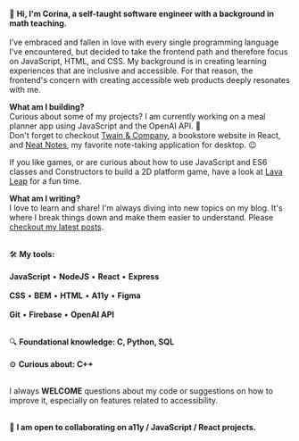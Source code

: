 👋 **Hi, I'm Corina, a self-taught software engineer with a background in math teaching.**
<br>
<br>I’ve embraced and fallen in love with every single programming language I’ve encountered, but decided to take the frontend path and therefore focus on JavaScript, HTML, and CSS. My background is in creating learning experiences that are inclusive and accessible. For that reason, the frontend's concern with creating accessible web products deeply resonates with me.

**What am I building?**
<br>Curious about some of my projects? I am currently working on a meal planner app using JavaScript and the OpenAI API. 🎉
<br>Don't forget to checkout [Twain & Company](https://twain-and-company.netlify.app/), a bookstore website in React, and [Neat Notes](https://neatnotes.netlify.app/), my favorite note-taking application for desktop. 😉

If you like games, or are curious about how to use JavaScript and ES6 classes and Constructors to build a 2D platform game, have a look at [Lava Leap](https://lava-leap.netlify.app/) for a fun time.

**What am I writing?**
<br>I love to learn and share! I'm always diving into new topics on my blog. It's where I break things down and make them easier to understand. 
Please [checkout my latest posts](https://www.corinamurg.dev/blog).

<br>🛠 **My tools:**
<br>
<br>**JavaScript**  •  **NodeJS**  •  **React**  •  **Express**
<br>
<br>**CSS**  •  **BEM**  •  **HTML**  •  **A11y**  •  **Figma**
<br>
<br>**Git**  •  **Firebase**  •  **OpenAI API**  

<br>🔍 **Foundational knowledge: C, Python, SQL**
<br>
<br>⚙️ **Curious about: C++**

<br>I always **WELCOME** questions about my code or suggestions on how to improve it, especially on features related to accessibility.
<br>

                         
<br>👷 **I am open to collaborating on a11y / JavaScript / React projects.**
